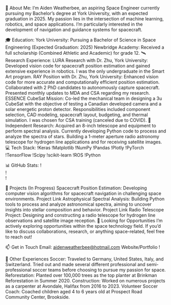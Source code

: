 🚀 About Me:
I’m Aiden Weatherbee, an aspiring Space Engineer currently pursuing my Bachelor’s degree at York University, with an expected graduation in 2025. My passion lies in the intersection of machine learning, robotics, and space applications. I’m particularly interested in the development of navigation and guidance systems for spacecraft.

🎓 Education:
York University: Pursuing a Bachelor of Science in Space Engineering (Expected Graduation: 2025)
Newbridge Academy: Received a full scholarship (Combined Athletic and Academic) for grade 12.
🛰️ Research Experience:
LURA Research with Dr. Zhu, York University: Developed vision code for spacecraft position estimation and gained extensive experience in robotics. I was the only undergraduate in the Smart Art program.
RAY Position with Dr. Zhu, York University: Enhanced vision code for more accurate and computationally efficient position estimation. Collaborated with 2 PhD candidates to autonomously capture spacecraft. Presented monthly updates to MDA and CSA regarding my research.
ESSENCE CubeSat Mission: Co-led the mechanical team in designing a 3u CubeSat with the objective of testing a Canadian developed camera and a solar energetic proton detector. Responsibilities included component selection, CAD modeling, spacecraft layout, budgeting, and thermal simulation. I was chosen for CSA training (canceled due to COVID).
🔭 Independent Research:
Acquired an 8-inch telescope and equipment to perform spectral analysis. Currently developing Python code to process and analyze the spectra of stars.
Building a 1-meter aperture radio astronomy telescope for hydrogen line applications and for receiving satellite images.
💻 Tech Stack:
!Keras !Matplotlib !NumPy !Pandas !Plotly !PyTorch !TensorFlow !Scipy !scikit-learn !ROS !Python

📊 GitHub Stats:
!<br/> !<br/> !

🚀 Projects (In Progress)
Spacecraft Position Estimation: Developing computer vision algorithms for spacecraft navigation in challenging space environments. Project Link
Astrophysical Spectral Analysis: Building Python tools to process and analyze astronomical spectra, aiming to uncover insights into stellar composition and behavior. Project Link
Radio Telescope Project: Designing and constructing a radio telescope for hydrogen line observations and satellite image reception.
💫 Looking for Opportunities
I’m actively exploring opportunities within the space technology field. If you’d like to discuss collaborations, research, or anything space-related, feel free to reach out!

📫 Get in Touch
Email: aidenweatherbee@hotmail.com
Website/Portfolio
!

🌳 Other Experiences
Soccer: Traveled to Germany, United States, Italy, and Switzerland. Tried out and made several different professional and semi-professional soccer teams before choosing to pursue my passion for space.
Reforestation: Planted over 100,000 trees as the top planter at Brinkman Reforestation in Summer 2020.
Construction: Worked on numerous projects as a carpenter at Avondale, Halifax from 2016 to 2023.
Volunteer Soccer Coach: Coached children aged 4 to 6 years old at Prospect Road Community Center, Brookside.

